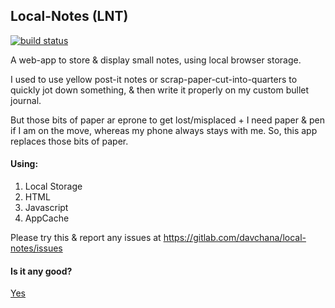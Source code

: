 ## Local-Notes (LNT)

[![build status](https://gitlab.com/davchana/local-notes/badges/master/build.svg)](https://gitlab.com/davchana/local-notes/commits/master)

A web-app to store & display small notes, using local browser storage.

I used to use yellow post-it notes or scrap-paper-cut-into-quarters to quickly jot down something, & then write it properly on my custom bullet journal.

But those bits of paper ar eprone to get lost/misplaced + I need paper & pen if I am on the move, whereas my phone always stays with me. So, this app replaces those bits of paper.

#### Using:
1. Local Storage
2. HTML
3. Javascript
4. AppCache

Please try this & report any issues at https://gitlab.com/davchana/local-notes/issues


#### Is it any good?

[Yes](https://news.ycombinator.com/item?id=3067434)